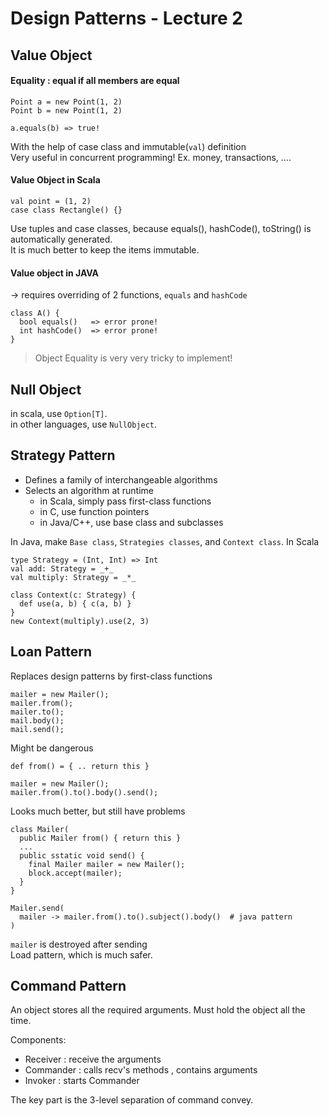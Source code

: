 # Design Patterns - Lecture 2

## Value Object

#### Equality : equal if all members are equal

```
Point a = new Point(1, 2)
Point b = new Point(1, 2)

a.equals(b) => true!
```
With the help of case class and immutable(`val`) definition  
Very useful in concurrent programming! Ex. money, transactions, ....

#### Value Object in Scala
```
val point = (1, 2)
case class Rectangle() {}
```
Use tuples and case classes, because equals(), hashCode(), toString() is automatically generated.  
It is much better to keep the items immutable.

#### Value object in JAVA  
-> requires overriding of 2 functions, `equals` and `hashCode`
```
class A() {
  bool equals()   => error prone!
  int hashCode()  => error prone!
}
```
> Object Equality is very very tricky to implement!

## Null Object

in scala, use `Option[T]`.  
in other languages, use `NullObject`.

## Strategy Pattern

- Defines a family of interchangeable algorithms
- Selects an algorithm at runtime
  - in Scala, simply pass first-class functions
  - in C, use function pointers
  - in Java/C++, use base class and subclasses
  
In Java, make `Base class`, `Strategies classes`, and `Context class`.
In Scala
```
type Strategy = (Int, Int) => Int
val add: Strategy = _+_
val multiply: Strategy = _*_

class Context(c: Strategy) {
  def use(a, b) { c(a, b) }
}
new Context(multiply).use(2, 3)
```

## Loan Pattern

Replaces design patterns by first-class functions

```
mailer = new Mailer();
mailer.from();
mailer.to();
mail.body();
mail.send();
```
Might be dangerous

```
def from() = { .. return this }

mailer = new Mailer();
mailer.from().to().body().send();
```
Looks much better, but still have problems

```
class Mailer(
  public Mailer from() { return this }
  ...
  public sstatic void send() {
    final Mailer mailer = new Mailer();
    block.accept(mailer);
  }
}

Mailer.send( 
  mailer -> mailer.from().to().subject().body()  # java pattern
)
```
`mailer` is destroyed after sending  
Load pattern, which is much safer.

## Command Pattern

An object stores all the required arguments. Must hold the object all the time.

Components:
- Receiver : receive the arguments
- Commander : calls recv's methods , contains arguments
- Invoker : starts Commander

The key part is the 3-level separation of command convey.
